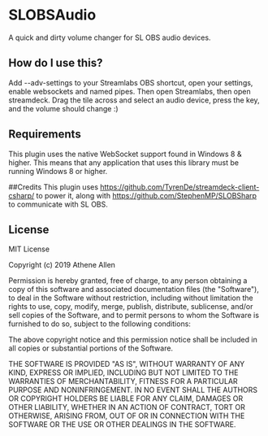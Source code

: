 # SLOBSAudio
A quick and dirty volume changer for SL OBS audio devices.

## How do I use this?
Add --adv-settings to your Streamlabs OBS shortcut, open your settings, enable websockets and named pipes. Then open Streamlabs, then open streamdeck. Drag the tile across and select an audio device, press the key, and the volume should change :)

## Requirements
This plugin uses the native WebSocket support found in Windows 8 & higher. This means that any application that uses this library must be running Windows 8 or higher.

##Credits
This plugin uses https://github.com/TyrenDe/streamdeck-client-csharp/ to power it, along with https://github.com/StephenMP/SLOBSharp to communicate with SL OBS.

## License
MIT License

Copyright (c) 2019 Athene Allen

Permission is hereby granted, free of charge, to any person obtaining a copy of this software and associated documentation files (the "Software"), to deal in the Software without restriction, including without limitation the rights to use, copy, modify, merge, publish, distribute, sublicense, and/or sell copies of the Software, and to permit persons to whom the Software is furnished to do so, subject to the following conditions:

The above copyright notice and this permission notice shall be included in all copies or substantial portions of the Software.

THE SOFTWARE IS PROVIDED "AS IS", WITHOUT WARRANTY OF ANY KIND, EXPRESS OR IMPLIED, INCLUDING BUT NOT LIMITED TO THE WARRANTIES OF MERCHANTABILITY, FITNESS FOR A PARTICULAR PURPOSE AND NONINFRINGEMENT. IN NO EVENT SHALL THE AUTHORS OR COPYRIGHT HOLDERS BE LIABLE FOR ANY CLAIM, DAMAGES OR OTHER LIABILITY, WHETHER IN AN ACTION OF CONTRACT, TORT OR OTHERWISE, ARISING FROM, OUT OF OR IN CONNECTION WITH THE SOFTWARE OR THE USE OR OTHER DEALINGS IN THE SOFTWARE.
